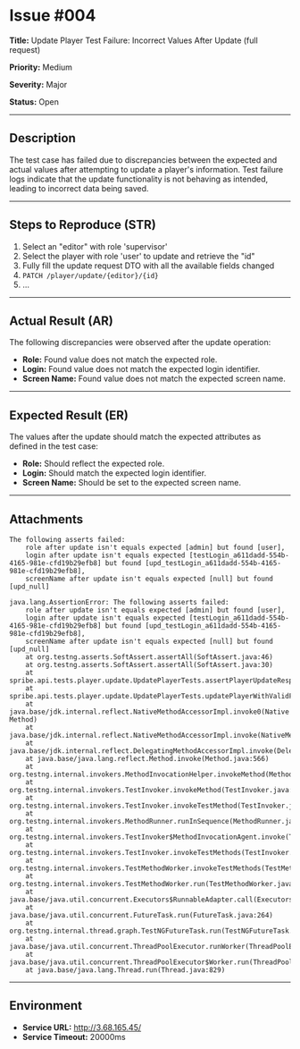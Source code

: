# Issue #004

**Title:** Update Player Test Failure: Incorrect Values After Update (full request)

**Priority:** Medium

**Severity:** Major

**Status:** Open

---

## Description
The test case has failed due to discrepancies between the expected and actual values after attempting to update a player's information.
Test failure logs indicate that the update functionality is not behaving as intended, leading to incorrect data being saved.

---

## Steps to Reproduce (STR)
1. Select an "editor" with role 'supervisor'
2. Select the player with role 'user' to update and retrieve the "id"
3. Fully fill the update request DTO with all the available fields changed
4. `PATCH /player/update/{editor}/{id}`
5.
   ...

---

## Actual Result (AR)
The following discrepancies were observed after the update operation:

- **Role:** Found value does not match the expected role.
- **Login:** Found value does not match the expected login identifier.
- **Screen Name:** Found value does not match the expected screen name.

---

## Expected Result (ER)
The values after the update should match the expected attributes as defined in the test case:

- **Role:** Should reflect the expected role.
- **Login:** Should match the expected login identifier.
- **Screen Name:** Should be set to the expected screen name.

---

## Attachments
```
The following asserts failed:
	role after update isn't equals expected [admin] but found [user],
	login after update isn't equals expected [testLogin_a611dadd-554b-4165-981e-cfd19b29efb8] but found [upd_testLogin_a611dadd-554b-4165-981e-cfd19b29efb8],
	screenName after update isn't equals expected [null] but found [upd_null]
	
java.lang.AssertionError: The following asserts failed:
	role after update isn't equals expected [admin] but found [user],
	login after update isn't equals expected [testLogin_a611dadd-554b-4165-981e-cfd19b29efb8] but found [upd_testLogin_a611dadd-554b-4165-981e-cfd19b29efb8],
	screenName after update isn't equals expected [null] but found [upd_null]
	at org.testng.asserts.SoftAssert.assertAll(SoftAssert.java:46)
	at org.testng.asserts.SoftAssert.assertAll(SoftAssert.java:30)
	at spribe.api.tests.player.update.UpdatePlayerTests.assertPlayerUpdateResponse(UpdatePlayerTests.java:97)
	at spribe.api.tests.player.update.UpdatePlayerTests.updatePlayerWithValidFullMutatedValuesTest(UpdatePlayerTests.java:62)
	at java.base/jdk.internal.reflect.NativeMethodAccessorImpl.invoke0(Native Method)
	at java.base/jdk.internal.reflect.NativeMethodAccessorImpl.invoke(NativeMethodAccessorImpl.java:62)
	at java.base/jdk.internal.reflect.DelegatingMethodAccessorImpl.invoke(DelegatingMethodAccessorImpl.java:43)
	at java.base/java.lang.reflect.Method.invoke(Method.java:566)
	at org.testng.internal.invokers.MethodInvocationHelper.invokeMethod(MethodInvocationHelper.java:141)
	at org.testng.internal.invokers.TestInvoker.invokeMethod(TestInvoker.java:686)
	at org.testng.internal.invokers.TestInvoker.invokeTestMethod(TestInvoker.java:230)
	at org.testng.internal.invokers.MethodRunner.runInSequence(MethodRunner.java:63)
	at org.testng.internal.invokers.TestInvoker$MethodInvocationAgent.invoke(TestInvoker.java:992)
	at org.testng.internal.invokers.TestInvoker.invokeTestMethods(TestInvoker.java:203)
	at org.testng.internal.invokers.TestMethodWorker.invokeTestMethods(TestMethodWorker.java:154)
	at org.testng.internal.invokers.TestMethodWorker.run(TestMethodWorker.java:134)
	at java.base/java.util.concurrent.Executors$RunnableAdapter.call(Executors.java:515)
	at java.base/java.util.concurrent.FutureTask.run(FutureTask.java:264)
	at org.testng.internal.thread.graph.TestNGFutureTask.run(TestNGFutureTask.java:22)
	at java.base/java.util.concurrent.ThreadPoolExecutor.runWorker(ThreadPoolExecutor.java:1128)
	at java.base/java.util.concurrent.ThreadPoolExecutor$Worker.run(ThreadPoolExecutor.java:628)
	at java.base/java.lang.Thread.run(Thread.java:829)
```
---

## Environment
- **Service URL:** http://3.68.165.45/
- **Service Timeout:** 20000ms
